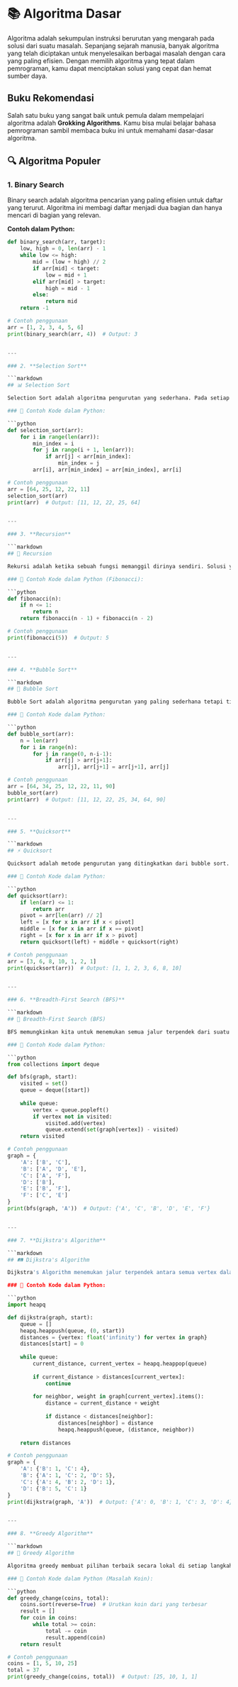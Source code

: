 # 📚 Algoritma Dasar

Algoritma adalah sekumpulan instruksi berurutan yang mengarah pada solusi dari suatu masalah. Sepanjang sejarah manusia, banyak algoritma yang telah diciptakan untuk menyelesaikan berbagai masalah dengan cara yang paling efisien. Dengan memilih algoritma yang tepat dalam pemrograman, kamu dapat menciptakan solusi yang cepat dan hemat sumber daya.

## Buku Rekomendasi
Salah satu buku yang sangat baik untuk pemula dalam mempelajari algoritma adalah **Grokking Algorithms**. Kamu bisa mulai belajar bahasa pemrograman sambil membaca buku ini untuk memahami dasar-dasar algoritma.

## 🔍 Algoritma Populer

### 1. **Binary Search**
Binary search adalah algoritma pencarian yang paling efisien untuk daftar yang terurut. Algoritma ini membagi daftar menjadi dua bagian dan hanya mencari di bagian yang relevan.

**Contoh dalam Python:**
```python
def binary_search(arr, target):
    low, high = 0, len(arr) - 1
    while low <= high:
        mid = (low + high) // 2
        if arr[mid] < target:
            low = mid + 1
        elif arr[mid] > target:
            high = mid - 1
        else:
            return mid
    return -1

# Contoh penggunaan
arr = [1, 2, 3, 4, 5, 6]
print(binary_search(arr, 4))  # Output: 3


---

### 2. **Selection Sort**

```markdown
## 📊 Selection Sort

Selection Sort adalah algoritma pengurutan yang sederhana. Pada setiap langkah, elemen minimum dicari dan kemudian ditukar dengan elemen yang sedang diiterasi.

### 📜 Contoh Kode dalam Python:

```python
def selection_sort(arr):
    for i in range(len(arr)):
        min_index = i
        for j in range(i + 1, len(arr)):
            if arr[j] < arr[min_index]:
                min_index = j
        arr[i], arr[min_index] = arr[min_index], arr[i]

# Contoh penggunaan
arr = [64, 25, 12, 22, 11]
selection_sort(arr)
print(arr)  # Output: [11, 12, 22, 25, 64]


---

### 3. **Recursion**

```markdown
## 🔄 Recursion

Rekursi adalah ketika sebuah fungsi memanggil dirinya sendiri. Solusi yang berbasis rekursi terlihat elegan, tetapi dapat menyebabkan stack overflow jika tidak ditangani dengan baik.

### 📜 Contoh Kode dalam Python (Fibonacci):

```python
def fibonacci(n):
    if n <= 1:
        return n
    return fibonacci(n - 1) + fibonacci(n - 2)

# Contoh penggunaan
print(fibonacci(5))  # Output: 5


---

### 4. **Bubble Sort**

```markdown
## 🔵 Bubble Sort

Bubble Sort adalah algoritma pengurutan yang paling sederhana tetapi tidak efisien. Pada setiap iterasi, elemen bersebelahan dibandingkan, dan jika urutannya salah, elemen-elemen tersebut ditukar.

### 📜 Contoh Kode dalam Python:

```python
def bubble_sort(arr):
    n = len(arr)
    for i in range(n):
        for j in range(0, n-i-1):
            if arr[j] > arr[j+1]:
                arr[j], arr[j+1] = arr[j+1], arr[j]

# Contoh penggunaan
arr = [64, 34, 25, 12, 22, 11, 90]
bubble_sort(arr)
print(arr)  # Output: [11, 12, 22, 25, 34, 64, 90]


---

### 5. **Quicksort**

```markdown
## ⚡ Quicksort

Quicksort adalah metode pengurutan yang ditingkatkan dari bubble sort. Algoritma ini membagi dan mengatur ulang elemen untuk mempercepat proses pengurutan.

### 📜 Contoh Kode dalam Python:

```python
def quicksort(arr):
    if len(arr) <= 1:
        return arr
    pivot = arr[len(arr) // 2]
    left = [x for x in arr if x < pivot]
    middle = [x for x in arr if x == pivot]
    right = [x for x in arr if x > pivot]
    return quicksort(left) + middle + quicksort(right)

# Contoh penggunaan
arr = [3, 6, 8, 10, 1, 2, 1]
print(quicksort(arr))  # Output: [1, 1, 2, 3, 6, 8, 10]


---

### 6. **Breadth-First Search (BFS)**

```markdown
## 🌊 Breadth-First Search (BFS)

BFS memungkinkan kita untuk menemukan semua jalur terpendek dari suatu vertex dalam graf. Algoritma ini menggunakan struktur data antrian untuk menjelajahi graf secara menyeluruh.

### 📜 Contoh Kode dalam Python:

```python
from collections import deque

def bfs(graph, start):
    visited = set()
    queue = deque([start])
    
    while queue:
        vertex = queue.popleft()
        if vertex not in visited:
            visited.add(vertex)
            queue.extend(set(graph[vertex]) - visited)
    return visited

# Contoh penggunaan
graph = {
    'A': ['B', 'C'],
    'B': ['A', 'D', 'E'],
    'C': ['A', 'F'],
    'D': ['B'],
    'E': ['B', 'F'],
    'F': ['C', 'E']
}
print(bfs(graph, 'A'))  # Output: {'A', 'C', 'B', 'D', 'E', 'F'}


---

### 7. **Dijkstra's Algorithm**

```markdown
## 🛤️ Dijkstra's Algorithm

Dijkstra's Algorithm menemukan jalur terpendek antara semua vertex dalam graf dan menghitung panjangnya. Sangat berguna untuk menemukan rute optimal dalam berbagai aplikasi.

### 📜 Contoh Kode dalam Python:

```python
import heapq

def dijkstra(graph, start):
    queue = []
    heapq.heappush(queue, (0, start))
    distances = {vertex: float('infinity') for vertex in graph}
    distances[start] = 0
    
    while queue:
        current_distance, current_vertex = heapq.heappop(queue)
        
        if current_distance > distances[current_vertex]:
            continue
            
        for neighbor, weight in graph[current_vertex].items():
            distance = current_distance + weight
            
            if distance < distances[neighbor]:
                distances[neighbor] = distance
                heapq.heappush(queue, (distance, neighbor))
    
    return distances

# Contoh penggunaan
graph = {
    'A': {'B': 1, 'C': 4},
    'B': {'A': 1, 'C': 2, 'D': 5},
    'C': {'A': 4, 'B': 2, 'D': 1},
    'D': {'B': 5, 'C': 1}
}
print(dijkstra(graph, 'A'))  # Output: {'A': 0, 'B': 1, 'C': 3, 'D': 4}


---

### 8. **Greedy Algorithm**

```markdown
## 🤑 Greedy Algorithm

Algoritma greedy membuat pilihan terbaik secara lokal di setiap langkah dengan harapan bahwa solusi akhir akan optimal. Pendekatan ini digunakan dalam banyak masalah optimasi.

### 📜 Contoh Kode dalam Python (Masalah Koin):

```python
def greedy_change(coins, total):
    coins.sort(reverse=True)  # Urutkan koin dari yang terbesar
    result = []
    for coin in coins:
        while total >= coin:
            total -= coin
            result.append(coin)
    return result

# Contoh penggunaan
coins = [1, 5, 10, 25]
total = 37
print(greedy_change(coins, total))  # Output: [25, 10, 1, 1]
